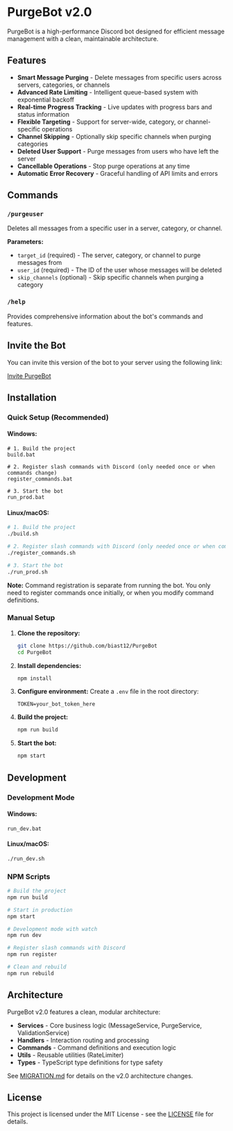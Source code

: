 # PurgeBot v2.0

PurgeBot is a high-performance Discord bot designed for efficient message management with a clean, maintainable architecture.

## Features

- **Smart Message Purging** - Delete messages from specific users across servers, categories, or channels
- **Advanced Rate Limiting** - Intelligent queue-based system with exponential backoff
- **Real-time Progress Tracking** - Live updates with progress bars and status information
- **Flexible Targeting** - Support for server-wide, category, or channel-specific operations
- **Channel Skipping** - Optionally skip specific channels when purging categories
- **Deleted User Support** - Purge messages from users who have left the server
- **Cancellable Operations** - Stop purge operations at any time
- **Automatic Error Recovery** - Graceful handling of API limits and errors

## Commands

### `/purgeuser`
Deletes all messages from a specific user in a server, category, or channel.

**Parameters:**
- `target_id` (required) - The server, category, or channel to purge messages from
- `user_id` (required) - The ID of the user whose messages will be deleted
- `skip_channels` (optional) - Skip specific channels when purging a category

### `/help`
Provides comprehensive information about the bot's commands and features.

## Invite the Bot

You can invite this version of the bot to your server using the following link:

[Invite PurgeBot](https://discord.com/oauth2/authorize?client_id=1356612233878179921&permissions=294205352960&integration_type=0&scope=bot)

## Installation

### Quick Setup (Recommended)

#### Windows:
```batch
# 1. Build the project
build.bat

# 2. Register slash commands with Discord (only needed once or when commands change)
register_commands.bat

# 3. Start the bot
run_prod.bat
```

#### Linux/macOS:
```bash
# 1. Build the project
./build.sh

# 2. Register slash commands with Discord (only needed once or when commands change)
./register_commands.sh

# 3. Start the bot
./run_prod.sh
```

**Note:** Command registration is separate from running the bot. You only need to register commands once initially, or when you modify command definitions.

### Manual Setup

1. **Clone the repository:**
   ```bash
   git clone https://github.com/biast12/PurgeBot
   cd PurgeBot
   ```

2. **Install dependencies:**
   ```bash
   npm install
   ```

3. **Configure environment:**
   Create a `.env` file in the root directory:
   ```env
   TOKEN=your_bot_token_here
   ```

4. **Build the project:**
   ```bash
   npm run build
   ```

5. **Start the bot:**
   ```bash
   npm start
   ```

## Development

### Development Mode

#### Windows:
```batch
run_dev.bat
```

#### Linux/macOS:
```bash
./run_dev.sh
```

### NPM Scripts

```bash
# Build the project
npm run build

# Start in production
npm start

# Development mode with watch
npm run dev

# Register slash commands with Discord
npm run register

# Clean and rebuild
npm run rebuild
```

## Architecture

PurgeBot v2.0 features a clean, modular architecture:

- **Services** - Core business logic (MessageService, PurgeService, ValidationService)
- **Handlers** - Interaction routing and processing
- **Commands** - Command definitions and execution logic
- **Utils** - Reusable utilities (RateLimiter)
- **Types** - TypeScript type definitions for type safety

See [MIGRATION.md](MIGRATION.md) for details on the v2.0 architecture changes.

## License

This project is licensed under the MIT License - see the [LICENSE](LICENSE) file for details.
